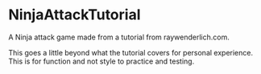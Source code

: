 # NinjaAttackTutorial
A Ninja attack game made from a tutorial from raywenderlich.com.

This goes a little beyond what the tutorial covers for personal experience.
This is for function and not style to practice and testing.
